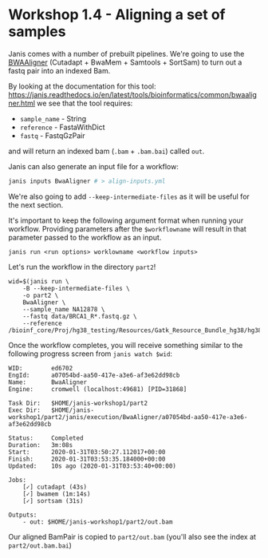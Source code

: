 # Workshop 1.4 - Aligning a set of samples

Janis comes with a number of prebuilt pipelines. We're going to use the [BWAAligner](https://janis.readthedocs.io/en/latest/tools/bioinformatics/common/bwaaligner.html) (Cutadapt + BwaMem + Samtools + SortSam) to turn out a fastq pair into an indexed Bam.

By looking at the documentation for this tool: https://janis.readthedocs.io/en/latest/tools/bioinformatics/common/bwaaligner.html we see that the tool requires:

- `sample_name` - String
- `reference` - FastaWithDict
- `fastq` - FastqGzPair

and will return an indexed bam (`.bam` + `.bam.bai`) called `out`.

Janis can also generate an input file for a workflow:

```bash
janis inputs BwaAligner # > align-inputs.yml
```

We're also going to add `--keep-intermediate-files` as it will be useful for the next section.

It's important to keep the following argument format when running your workflow. Providing parameters after the `$workflowname` will result in that parameter passed to the workflow as an input.

```
janis run <run options> worklowname <workflow inputs>
```


Let's run the workflow in the directory `part2`!

```
wid=$(janis run \
    -B --keep-intermediate-files \
    -o part2 \
    BwaAligner \
    --sample_name NA12878 \
    --fastq data/BRCA1_R*.fastq.gz \
    --reference /bioinf_core/Proj/hg38_testing/Resources/Gatk_Resource_Bundle_hg38/hg38_contigs_renamed/Homo_sapiens_assembly38.fasta)
```

Once the workflow completes, you will receive something similar to the following progress screen from `janis watch $wid`:

```
WID:        ed6702
EngId:      a07054bd-aa50-417e-a3e6-af3e62dd98cb
Name:       BwaAligner
Engine:     cromwell (localhost:49681) [PID=31868]

Task Dir:   $HOME/janis-workshop1/part2
Exec Dir:   $HOME/janis-workshop1/part2/janis/execution/BwaAligner/a07054bd-aa50-417e-a3e6-af3e62dd98cb

Status:     Completed
Duration:   3m:08s
Start:      2020-01-31T03:50:27.112017+00:00
Finish:     2020-01-31T03:53:35.184000+00:00
Updated:    10s ago (2020-01-31T03:53:40+00:00)

Jobs: 
    [✓] cutadapt (43s)
    [✓] bwamem (1m:14s)
    [✓] sortsam (31s)       

Outputs:
    - out: $HOME/janis-workshop1/part2/out.bam
```

Our aligned BamPair is copied to `part2/out.bam` (you'll also see the index at `part2/out.bam.bai`)